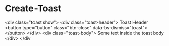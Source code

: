 # Create-Toast
&lt;div class="toast show">   &lt;div class="toast-header">     Toast Header     &lt;button type="button" class="btn-close" data-bs-dismiss="toast">&lt;/button>   &lt;/div>   &lt;div class="toast-body">     Some text inside the toast body   &lt;/div> &lt;/div
